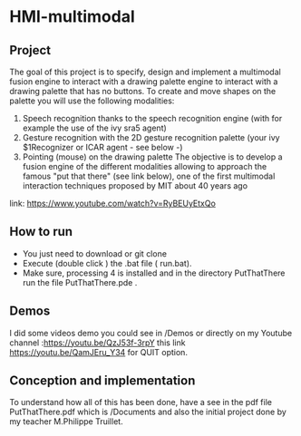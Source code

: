 # HMI-multimodal

## Project

The goal of this project is to specify, design and implement a multimodal fusion engine to interact with a drawing palette 
engine to interact with a drawing palette that has no buttons. To create and 
move shapes on the palette you will use the following modalities:
1. Speech recognition thanks to the speech recognition engine (with for example 
the use of the ivy sra5 agent) 
2. Gesture recognition with the 2D gesture recognition palette (your ivy 
$1Recognizer or ICAR agent - see below -)
3. Pointing (mouse) on the drawing palette
The objective is to develop a fusion engine of the different modalities allowing to approach 
the famous "put that there" (see link below), one of the first multimodal interaction techniques
proposed by MIT about 40 years ago

link: https://www.youtube.com/watch?v=RyBEUyEtxQo

## How to run

* You just need to download or git clone
* Execute (double click ) the .bat file ( run.bat).
* Make sure, processing 4 is installed and in the directory PutThatThere run the file PutThatThere.pde .

## Demos
I did some videos demo you could see in /Demos or directly on my Youtube channel :https://youtu.be/QzJ53f-3rpY this link https://youtu.be/QamJEru_Y34 for QUIT option.

## Conception and implementation
To understand how all of this has been done, have a see in the pdf file PutThatThere.pdf which is /Documents and also the initial project done by my teacher M.Philippe Truillet. 

